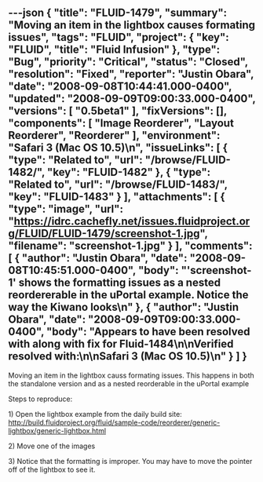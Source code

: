 ---json
{
  "title": "FLUID-1479",
  "summary": "Moving an item in the lightbox causes formating issues",
  "tags": "FLUID",
  "project": {
    "key": "FLUID",
    "title": "Fluid Infusion"
  },
  "type": "Bug",
  "priority": "Critical",
  "status": "Closed",
  "resolution": "Fixed",
  "reporter": "Justin Obara",
  "date": "2008-09-08T10:44:41.000-0400",
  "updated": "2008-09-09T09:00:33.000-0400",
  "versions": [
    "0.5beta1"
  ],
  "fixVersions": [],
  "components": [
    "Image Reorderer",
    "Layout Reorderer",
    "Reorderer"
  ],
  "environment": "Safari 3 (Mac OS 10.5)\n",
  "issueLinks": [
    {
      "type": "Related to",
      "url": "/browse/FLUID-1482/",
      "key": "FLUID-1482"
    },
    {
      "type": "Related to",
      "url": "/browse/FLUID-1483/",
      "key": "FLUID-1483"
    }
  ],
  "attachments": [
    {
      "type": "image",
      "url": "https://idrc.cachefly.net/issues.fluidproject.org/FLUID/FLUID-1479/screenshot-1.jpg",
      "filename": "screenshot-1.jpg"
    }
  ],
  "comments": [
    {
      "author": "Justin Obara",
      "date": "2008-09-08T10:45:51.000-0400",
      "body": "'screenshot-1' shows the formatting issues as a nested reordererable in the uPortal example. Notice the way the Kiwano looks\n"
    },
    {
      "author": "Justin Obara",
      "date": "2008-09-09T09:00:33.000-0400",
      "body": "Appears to have been resolved with along with fix for Fluid-1484\n\nVerified resolved with:\n\nSafari 3 (Mac OS 10.5)\n"
    }
  ]
}
---
Moving an item in the lightbox causs formating issues. This happens in both the standalone version and as a nested reorderable in the uPortal example

Steps to reproduce:

1\) Open the lightbox example from the daily build site:\
<http://build.fluidproject.org/fluid/sample-code/reorderer/generic-lightbox/generic-lightbox.html>

2\) Move one of the images

3\) Notice that the formatting is improper. You may have to move the pointer off of the lightbox to see it.

        